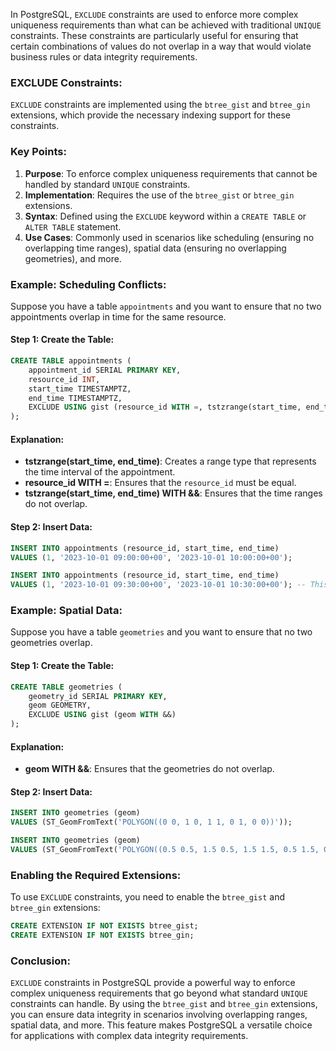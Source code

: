 In PostgreSQL, `EXCLUDE` constraints are used to enforce more complex uniqueness requirements than what can be achieved with traditional `UNIQUE` constraints. These constraints are particularly useful for ensuring that certain combinations of values do not overlap in a way that would violate business rules or data integrity requirements.

### EXCLUDE Constraints:
`EXCLUDE` constraints are implemented using the `btree_gist` and `btree_gin` extensions, which provide the necessary indexing support for these constraints.

### Key Points:
1. **Purpose**: To enforce complex uniqueness requirements that cannot be handled by standard `UNIQUE` constraints.
2. **Implementation**: Requires the use of the `btree_gist` or `btree_gin` extensions.
3. **Syntax**: Defined using the `EXCLUDE` keyword within a `CREATE TABLE` or `ALTER TABLE` statement.
4. **Use Cases**: Commonly used in scenarios like scheduling (ensuring no overlapping time ranges), spatial data (ensuring no overlapping geometries), and more.

### Example: Scheduling Conflicts:
Suppose you have a table `appointments` and you want to ensure that no two appointments overlap in time for the same resource.

#### Step 1: Create the Table:
```sql
CREATE TABLE appointments (
    appointment_id SERIAL PRIMARY KEY,
    resource_id INT,
    start_time TIMESTAMPTZ,
    end_time TIMESTAMPTZ,
    EXCLUDE USING gist (resource_id WITH =, tstzrange(start_time, end_time) WITH &&)
);
```

#### Explanation:
- **tstzrange(start_time, end_time)**: Creates a range type that represents the time interval of the appointment.
- **resource_id WITH =**: Ensures that the `resource_id` must be equal.
- **tstzrange(start_time, end_time) WITH &&**: Ensures that the time ranges do not overlap.

#### Step 2: Insert Data:
```sql
INSERT INTO appointments (resource_id, start_time, end_time)
VALUES (1, '2023-10-01 09:00:00+00', '2023-10-01 10:00:00+00');

INSERT INTO appointments (resource_id, start_time, end_time)
VALUES (1, '2023-10-01 09:30:00+00', '2023-10-01 10:30:00+00'); -- This will fail due to overlap
```

### Example: Spatial Data:
Suppose you have a table `geometries` and you want to ensure that no two geometries overlap.

#### Step 1: Create the Table:
```sql
CREATE TABLE geometries (
    geometry_id SERIAL PRIMARY KEY,
    geom GEOMETRY,
    EXCLUDE USING gist (geom WITH &&)
);
```

#### Explanation:
- **geom WITH &&**: Ensures that the geometries do not overlap.

#### Step 2: Insert Data:
```sql
INSERT INTO geometries (geom)
VALUES (ST_GeomFromText('POLYGON((0 0, 1 0, 1 1, 0 1, 0 0))'));

INSERT INTO geometries (geom)
VALUES (ST_GeomFromText('POLYGON((0.5 0.5, 1.5 0.5, 1.5 1.5, 0.5 1.5, 0.5 0.5))')); -- This will fail due to overlap
```

### Enabling the Required Extensions:
To use `EXCLUDE` constraints, you need to enable the `btree_gist` and `btree_gin` extensions:
```sql
CREATE EXTENSION IF NOT EXISTS btree_gist;
CREATE EXTENSION IF NOT EXISTS btree_gin;
```

### Conclusion:
`EXCLUDE` constraints in PostgreSQL provide a powerful way to enforce complex uniqueness requirements that go beyond what standard `UNIQUE` constraints can handle. By using the `btree_gist` and `btree_gin` extensions, you can ensure data integrity in scenarios involving overlapping ranges, spatial data, and more. This feature makes PostgreSQL a versatile choice for applications with complex data integrity requirements.